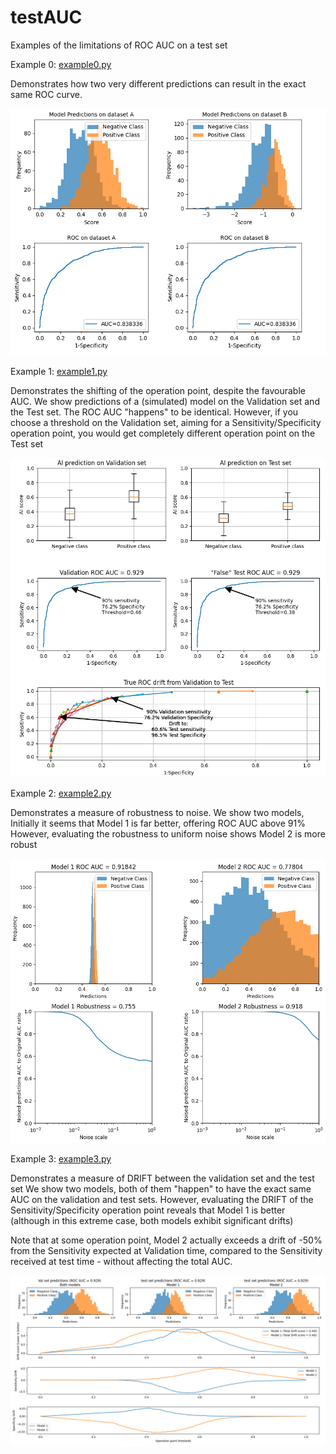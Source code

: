 # testAUC

Examples of the limitations of ROC AUC on a test set

Example 0: [example0.py](https://github.com/alonhzn/testAUC/blob/main/example0.py "example0.py")

Demonstrates how two very different predictions can result in the exact same ROC curve.

![Example0](https://github.com/alonhzn/testAUC/blob/main/images/example0.png?raw=true)

Example 1: [example1.py](https://github.com/alonhzn/testAUC/blob/main/example1.py "example1.py")

Demonstrates the shifting of the operation point, despite the favourable AUC. 
We show predictions of a (simulated) model on the Validation set and the Test set. 
The ROC AUC "happens" to be identical. 
However, if you choose a threshold on the Validation set, aiming for a Sensitivity/Specificity operation point, you would get completely different operation point on the Test set

![Example1](https://github.com/alonhzn/testAUC/blob/main/images/example1.png?raw=true)


Example 2: [example2.py](https://github.com/alonhzn/testAUC/blob/main/example2.py "example2.py")

Demonstrates a measure of robustness to noise.
We show two models, Initially it seems that Model 1 is far better, offering ROC AUC above 91%
However, evaluating the robustness to uniform noise shows Model 2 is more robust

![Example2](https://github.com/alonhzn/testAUC/blob/main/images/example2.png?raw=true)

Example 3: [example3.py](https://github.com/alonhzn/testAUC/blob/main/example3.py "example3.py")

Demonstrates a measure of DRIFT between the validation set and the test set
We show two models, both of them "happen" to have the exact same AUC on the validation and test sets.
However, evaluating the DRIFT of the Sensitivity/Specificity operation point reveals that Model 1 is better (although in this extreme case, both models exhibit significant drifts) 

Note that at some operation point, Model 2 actually exceeds a drift of -50% from the Sensitivity expected at Validation time, compared to the Sensitivity received at test time - without affecting the total AUC. 

![Example3](https://github.com/alonhzn/testAUC/blob/main/images/example3.png?raw=true)
